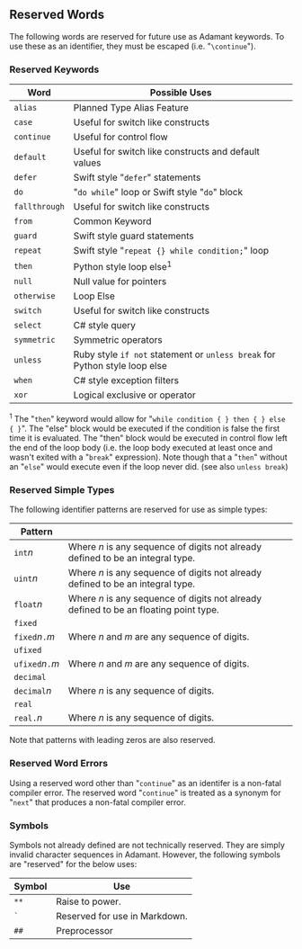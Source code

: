 ## Reserved Words

The following words are reserved for future use as Adamant keywords. To use these as an identifier, they must be escaped (i.e. "`\continue`").

### Reserved Keywords

| Word          | Possible Uses                                                              |
| ------------- | -------------------------------------------------------------------------- |
| `alias`       | Planned Type Alias Feature                                                 |
| `case`        | Useful for switch like constructs                                          |
| `continue`    | Useful for control flow                                                    |
| `default`     | Useful for switch like constructs and default values                       |
| `defer`       | Swift style "`defer`" statements                                           |
| `do`          | "`do while`" loop or Swift style "`do`" block                              |
| `fallthrough` | Useful for switch like constructs                                          |
| `from`        | Common Keyword                                                             |
| `guard`       | Swift style guard statements                                               |
| `repeat`      | Swift style "`repeat {} while condition;`" loop                            |
| `then`        | Python style loop else<sup>1</sup>                                         |
| `null`        | Null value for pointers                                                    |
| `otherwise`   | Loop Else                                                                  |
| `switch`      | Useful for switch like constructs                                          |
| `select`      | C# style query                                                             |
| `symmetric`   | Symmetric operators                                                        |
| `unless`      | Ruby style `if not` statement or `unless break` for Python style loop else |
| `when`        | C# style exception filters                                                 |
| `xor`         | Logical exclusive or operator                                              |

<sup>1</sup> The "`then`" keyword would allow for "`while condition { } then { } else { }`". The "else" block would be executed if the condition is false the first time it is evaluated. The "then" block would be executed in control flow left the end of the loop body (i.e. the loop body executed at least once and wasn't exited with a "`break`" expression). Note though that a "`then`" without an "`else`" would execute even if the loop never did. (see also `unless break`)

### Reserved Simple Types

The following identifier patterns are reserved for use as simple types:

| Pattern           |                                                                                       |
| ----------------- | ------------------------------------------------------------------------------------- |
| `int`*n*          | Where *n* is any sequence of digits not already defined to be an integral type.       |
| `uint`*n*         | Where *n* is any sequence of digits not already defined to be an integral type.       |
| `float`*n*        | Where *n* is any sequence of digits not already defined to be an floating point type. |
| `fixed`           |                                                                                       |
| `fixed`*n*`.`*m*  | Where *n* and *m* are any sequence of digits.                                         |
| `ufixed`          |                                                                                       |
| `ufixed`*n*`.`*m* | Where *n* and *m* are any sequence of digits.                                         |
| `decimal`         |                                                                                       |
| `decimal`*n*      | Where *n* is any sequence of digits.                                                  |
| `real`            |                                                                                       |
| `real.`*n*        | Where *n* is any sequence of digits.                                                  |

Note that patterns with leading zeros are also reserved.

### Reserved Word Errors

Using a reserved word other than "`continue`" as an identifer is a non-fatal compiler error. The reserved word "`continue`" is treated as a synonym for "`next`" that produces a non-fatal compiler error.

### Symbols

Symbols not already defined are not technically reserved. They are simply invalid character sequences in Adamant. However, the following symbols are "reserved" for the below uses:

| Symbol  | Use                           |
| ------- | ----------------------------- |
| `**`    | Raise to power.               |
| `` ` `` | Reserved for use in Markdown. |
| `##`    | Preprocessor                  |
